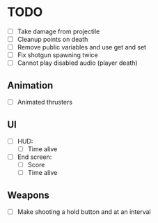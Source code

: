 # TODO

- [ ] Take damage from projectile
- [ ] Cleanup points on death
- [ ] Remove public variables and use get and set
- [ ] Fix shotgun spawning twice
- [ ] Cannot play disabled audio (player death)

## Animation

- [ ] Animated thrusters

## UI

- [ ] HUD:
  - [ ] Time alive
- [ ] End screen:
  - [ ] Score
  - [ ] Time alive

## Weapons

- [ ] Make shooting a hold button and at an interval
